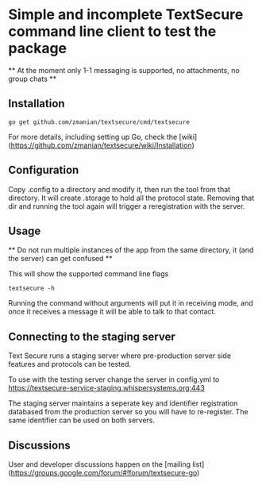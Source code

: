 # Simple and incomplete TextSecure command line client to test the package

** At the moment only 1-1 messaging is supported, no attachments, no group chats **

Installation
------------

    go get github.com/zmanian/textsecure/cmd/textsecure

For more details, including setting up Go, check the [wiki] (https://github.com/zmanian/textsecure/wiki/Installation)

Configuration
-------------

Copy .config to a directory and modify it, then run the tool from that directory.
It will create .storage to hold all the protocol state. Removing that dir and running
the tool again will trigger a reregistration with the server.

Usage
-----
** Do not run multiple instances of the app from the same directory, it (and the server) can get confused **

This will show the supported command line flags

    textsecure -h

Running the command without arguments will put it in receiving mode, and once it receives a message it will
be able to talk to that contact.

Connecting to the staging server
--------------------------------

Text Secure runs a staging server where pre-production server side features and protocols can be tested.

To use with the testing server change the server in config.yml to https://textsecure-service-staging.whispersystems.org:443

The staging server maintains a seperate key and identifier registration databased from the production server so you will have to re-register. The same identifier can be used on both servers.


Discussions
-----------

User and developer discussions happen on the [mailing list] (https://groups.google.com/forum/#!forum/textsecure-go)

